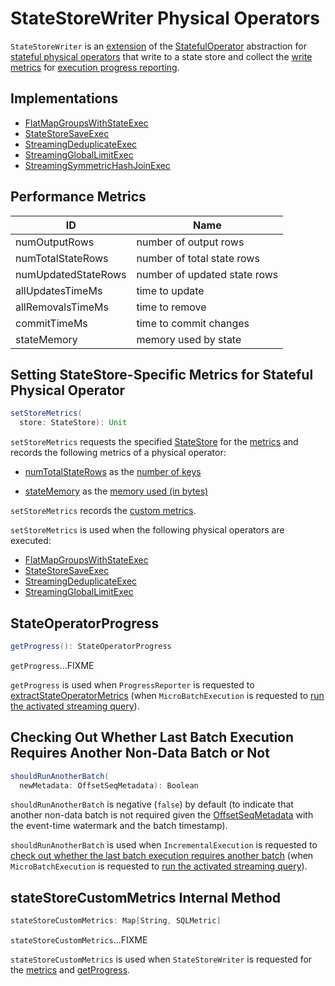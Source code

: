 # StateStoreWriter Physical Operators

`StateStoreWriter` is an [extension](#contract) of the [StatefulOperator](StatefulOperator.md) abstraction for [stateful physical operators](#implementations) that write to a state store and collect the [write metrics](#metrics) for [execution progress reporting](#getProgress).

## Implementations

* [FlatMapGroupsWithStateExec](FlatMapGroupsWithStateExec.md)
* [StateStoreSaveExec](StateStoreSaveExec.md)
* [StreamingDeduplicateExec](StreamingDeduplicateExec.md)
* [StreamingGlobalLimitExec](StreamingGlobalLimitExec.md)
* [StreamingSymmetricHashJoinExec](StreamingSymmetricHashJoinExec.md)

## <span id="metrics"> Performance Metrics

ID | Name
---------|----------
 numOutputRows | number of output rows
 numTotalStateRows | number of total state rows
 numUpdatedStateRows | number of updated state rows
 allUpdatesTimeMs | time to update
 allRemovalsTimeMs | time to remove
 commitTimeMs | time to commit changes
 stateMemory | memory used by state

## <span id="setStoreMetrics"> Setting StateStore-Specific Metrics for Stateful Physical Operator

```scala
setStoreMetrics(
  store: StateStore): Unit
```

`setStoreMetrics` requests the specified [StateStore](../StateStore.md) for the [metrics](../StateStore.md#metrics) and records the following metrics of a physical operator:

* [numTotalStateRows](#numTotalStateRows) as the [number of keys](../spark-sql-streaming-StateStoreMetrics.md#numKeys)

* [stateMemory](#stateMemory) as the [memory used (in bytes)](../spark-sql-streaming-StateStoreMetrics.md#memoryUsedBytes)

`setStoreMetrics` records the [custom metrics](../spark-sql-streaming-StateStoreMetrics.md#customMetrics).

`setStoreMetrics` is used when the following physical operators are executed:

* [FlatMapGroupsWithStateExec](FlatMapGroupsWithStateExec.md)
* [StateStoreSaveExec](StateStoreSaveExec.md)
* [StreamingDeduplicateExec](StreamingDeduplicateExec.md)
* [StreamingGlobalLimitExec](StreamingGlobalLimitExec.md)

## <span id="getProgress"> StateOperatorProgress

```scala
getProgress(): StateOperatorProgress
```

`getProgress`...FIXME

`getProgress` is used when `ProgressReporter` is requested to [extractStateOperatorMetrics](../monitoring/ProgressReporter.md#extractStateOperatorMetrics) (when `MicroBatchExecution` is requested to [run the activated streaming query](../micro-batch-execution/MicroBatchExecution.md#runActivatedStream)).

## <span id="shouldRunAnotherBatch"> Checking Out Whether Last Batch Execution Requires Another Non-Data Batch or Not

```scala
shouldRunAnotherBatch(
  newMetadata: OffsetSeqMetadata): Boolean
```

`shouldRunAnotherBatch` is negative (`false`) by default (to indicate that another non-data batch is not required given the [OffsetSeqMetadata](../OffsetSeqMetadata.md) with the event-time watermark and the batch timestamp).

`shouldRunAnotherBatch` is used when `IncrementalExecution` is requested to [check out whether the last batch execution requires another batch](../IncrementalExecution.md#shouldRunAnotherBatch) (when `MicroBatchExecution` is requested to [run the activated streaming query](../micro-batch-execution/MicroBatchExecution.md#runActivatedStream)).

## <span id="stateStoreCustomMetrics"> stateStoreCustomMetrics Internal Method

```scala
stateStoreCustomMetrics: Map[String, SQLMetric]
```

`stateStoreCustomMetrics`...FIXME

`stateStoreCustomMetrics` is used when `StateStoreWriter` is requested for the [metrics](#metrics) and [getProgress](#getProgress).
